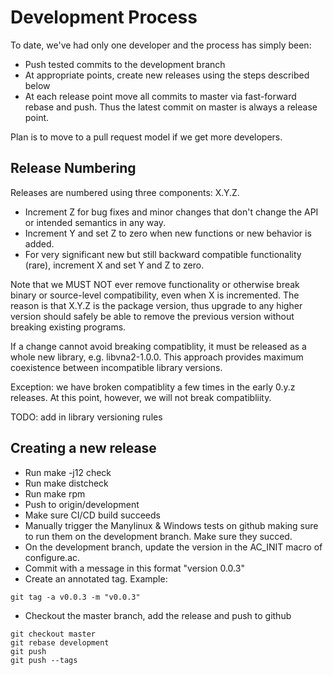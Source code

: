 # Development Process

To date, we've had only one developer and the process has simply been:
- Push tested commits to the development branch
- At appropriate points, create new releases using the steps described below
- At each release point move all commits to master via fast-forward rebase
  and push.  Thus the latest commit on master is always a release point.

Plan is to move to a pull request model if we get more developers.

## Release Numbering

Releases are numbered using three components: X.Y.Z.
- Increment Z for bug fixes and minor changes that don't change the API
  or intended semantics in any way.
- Increment Y and set Z to zero when new functions or new behavior is
  added.
- For very significant new but still backward compatible functionality
  (rare), increment X and set Y and Z to zero.

Note that we MUST NOT ever remove functionality or otherwise break binary
or source-level compatibility, even when X is incremented.  The reason
is that X.Y.Z is the package version, thus upgrade to any higher version
should safely be able to remove the previous version without breaking
existing programs.

If a change cannot avoid breaking compatiblity, it must be released as
a whole new library, e.g. libvna2-1.0.0.  This approach provides maximum
coexistence between incompatible library versions.

Exception: we have broken compatiblity a few times in the early 0.y.z
releases.  At this point, however, we will not break compatibliity.

TODO: add in library versioning rules

## Creating a new release

- Run make -j12 check
- Run make distcheck
- Run make rpm
- Push to origin/development
- Make sure CI/CD build succeeds
- Manually trigger the Manylinux & Windows tests on github making sure
  to run them on the development branch.  Make sure they succed.
- On the development branch, update the version in the AC_INIT macro
  of configure.ac.  
- Commit with a message in this format "version 0.0.3"
- Create an annotated tag.  Example:

```
git tag -a v0.0.3 -m "v0.0.3"
```

- Checkout the master branch, add the release and push to github

```
git checkout master
git rebase development
git push
git push --tags
```
